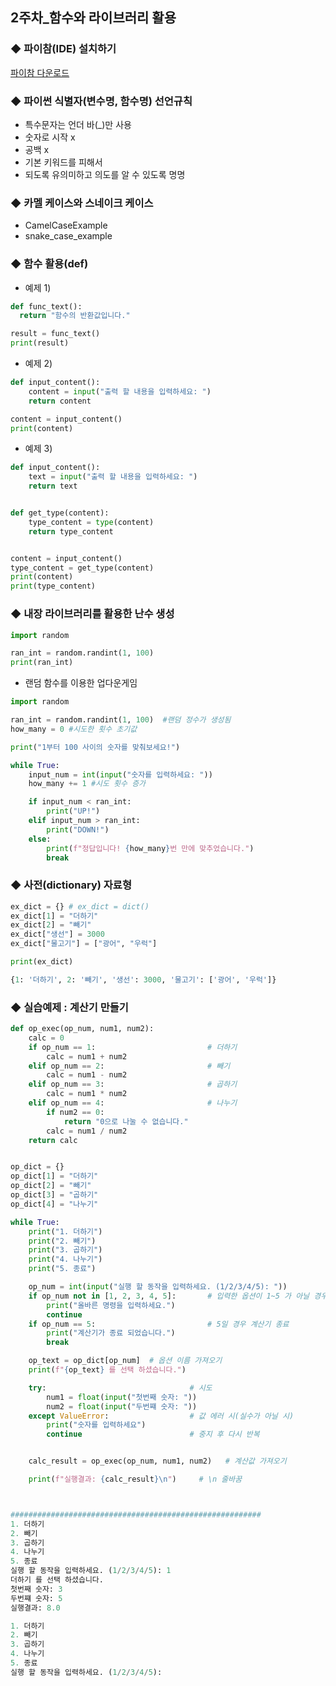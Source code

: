 ## 2주차_함수와 라이브러리 활용

### ◆ 파이참(IDE) 설치하기
[파이참 다운로드](https://www.jetbrains.com/pycharm/download/?section=windows)


### ◆ 파이썬 식별자(변수명, 함수명) 선언규칙
- 특수문자는 언더 바(_)만 사용
- 숫자로 시작 x
- 공백 x
- 기본 키워드를 피해서
- 되도록 유의미하고 의도를 알 수 있도록 명명


### ◆ 카멜 케이스와 스네이크 케이스
- CamelCaseExample
- snake_case_example

### ◆ 함수 활용(def)
- 예제 1)
  
```python
def func_text():
  return "함수의 반환값입니다."

result = func_text()
print(result)
```

- 예제 2)
  
```python
def input_content():
    content = input("출력 할 내용을 입력하세요: ")
    return content

content = input_content()
print(content)
```

- 예제 3)
  
```python
def input_content():
    text = input("출력 할 내용을 입력하세요: ")
    return text


def get_type(content):
    type_content = type(content)
    return type_content


content = input_content()
type_content = get_type(content)
print(content)
print(type_content)
```


### ◆ 내장 라이브러리를 활용한 난수 생성

```python
import random

ran_int = random.randint(1, 100) 
print(ran_int)
```

- 랜덤 함수를 이용한 업다운게임

```python
import random

ran_int = random.randint(1, 100)  #랜덤 정수가 생성됨
how_many = 0 #시도한 횟수 초기값

print("1부터 100 사이의 숫자를 맞춰보세요!")

while True:
    input_num = int(input("숫자를 입력하세요: "))
    how_many += 1 #시도 횟수 증가

    if input_num < ran_int:
        print("UP!")
    elif input_num > ran_int:
        print("DOWN!")
    else:
        print(f"정답입니다! {how_many}번 만에 맞추었습니다.")
        break
```

### ◆ 사전(dictionary) 자료형

```python
ex_dict = {} # ex_dict = dict()
ex_dict[1] = "더하기"
ex_dict[2] = "빼기"
ex_dict["생선"] = 3000
ex_dict["물고기"] = ["광어", "우럭"]

print(ex_dict)

{1: '더하기', 2: '빼기', '생선': 3000, '물고기': ['광어', '우럭']}
```

### ◆ 실습예제 : 계산기 만들기

```python
def op_exec(op_num, num1, num2):
    calc = 0
    if op_num == 1:                         # 더하기
        calc = num1 + num2
    elif op_num == 2:                       # 빼기
        calc = num1 - num2
    elif op_num == 3:                       # 곱하기
        calc = num1 * num2
    elif op_num == 4:                       # 나누기
        if num2 == 0:
            return "0으로 나눌 수 없습니다."
        calc = num1 / num2
    return calc


op_dict = {}
op_dict[1] = "더하기"
op_dict[2] = "빼기"
op_dict[3] = "곱하기"
op_dict[4] = "나누기"

while True:
    print("1. 더하기")
    print("2. 빼기")
    print("3. 곱하기")
    print("4. 나누기")
    print("5. 종료")

    op_num = int(input("실행 할 동작을 입력하세요. (1/2/3/4/5): "))
    if op_num not in [1, 2, 3, 4, 5]:       # 입력한 옵션이 1~5 가 아닐 경우
        print("올바른 명령을 입력하세요.")
        continue
    if op_num == 5:                         # 5일 경우 계산기 종료
        print("계산기가 종료 되었습니다.")
        break

    op_text = op_dict[op_num]  # 옵션 이름 가져오기
    print(f"{op_text} 를 선택 하셨습니다.")

    try:                                # 시도
        num1 = float(input("첫번째 숫자: "))
        num2 = float(input("두번쨰 숫자: "))
    except ValueError:                  # 값 에러 시(실수가 아닐 시)
        print("숫자를 입력하세요")
        continue                        # 중지 후 다시 반복


    calc_result = op_exec(op_num, num1, num2)   # 계산값 가져오기

    print(f"실행결과: {calc_result}\n")     # \n 줄바꿈



########################################################
1. 더하기
2. 빼기
3. 곱하기
4. 나누기
5. 종료
실행 할 동작을 입력하세요. (1/2/3/4/5): 1
더하기 를 선택 하셨습니다.
첫번째 숫자: 3
두번쨰 숫자: 5
실행결과: 8.0

1. 더하기
2. 빼기
3. 곱하기
4. 나누기
5. 종료
실행 할 동작을 입력하세요. (1/2/3/4/5): 
```




